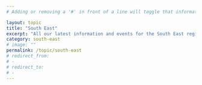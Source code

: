 ```yaml
---
# Adding or removing a '#' in front of a line will toggle that information off and on from being processed. 

layout: topic
title: "South East"
excerpt: "All our latest information and events for the South East region."
category: south-east
# image: ""
permalink: /topic/south-east
# redirect_from: 
# - 
# redirect_to: 
# - 
---
```


